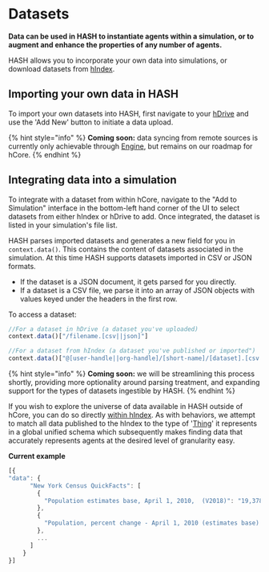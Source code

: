 # Datasets

**Data can be used in HASH to instantiate agents within a simulation, or to augment and enhance the properties of any number of agents.**

HASH allows you to incorporate your own data into simulations, or download datasets from [hIndex](https://hash.ai/index).

## Importing your own data in HASH

To import your own datasets into HASH, first navigate to your [hDrive](https://hash.ai/drive) and use the 'Add New' button to initiate a data upload.

{% hint style="info" %}
**Coming soon:** data syncing from remote sources is currently only achievable through [Engine](https://hash.ai/engine), but remains on our roadmap for hCore.
{% endhint %}

## Integrating data into a simulation

To integrate with a dataset from within hCore, navigate to the "Add to Simulation" interface in the bottom-left hand corner of the UI to select datasets from either hIndex or hDrive to add. Once integrated, the dataset is listed in your simulation's file list.

HASH parses imported datasets and generates a new field for you in `context.data()`. This contains the content of datasets associated in the simulation. At this time HASH supports datasets imported in CSV or JSON formats.

* If the dataset is a JSON document, it gets parsed for you directly.
* If a dataset is a CSV file, we parse it into an array of JSON objects with values keyed under the headers in the first row.

To access a dataset:

```javascript
//For a dataset in hDrive (a dataset you've uploaded)
context.data()["/filename.[csv||json]"]

//For a dataset from hIndex (a dataset you've published or imported")
context.data()["@[user-handle||org-handle]/[short-name]/[dataset].[csv||json]")
```

{% hint style="info" %}
**Coming soon:** we will be streamlining this process shortly, providing more optionality around parsing treatment, and expanding support for the types of datasets ingestible by HASH.
{% endhint %}

If you wish to explore the universe of data available in HASH outside of hCore, you can do so directly [within hIndex](https://hash.ai/index/search?contentType=Dataset&sort=popularity). As with behaviors, we attempt to match all data published to the hIndex to the type of '[Thing](https://hash.ai/index/schemas/Thing)' it represents in a global unified schema which subsequently makes finding data that accurately represents agents at the desired level of granularity easy.

**Current example**

```javascript
[{
"data": {
      "New York Census QuickFacts": [
        {
          "Population estimates base, April 1, 2010,  (V2018)": "19,378,124"
        },
        {
          "Population, percent change - April 1, 2010 (estimates base) to July 1, 2018,  (V2018)": "0.80%"
        },
        ...
      ]
    }
}]
```

